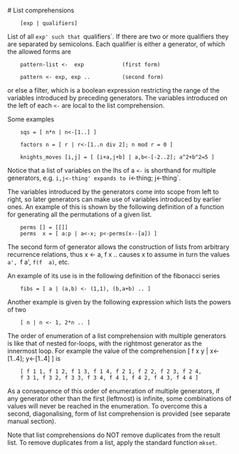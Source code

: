 # List comprehensions

        [exp | qualifiers]

List of all `exp' such that `qualifiers`.  If  there  are  two  or  more
qualifiers they are separated by semicolons.  Each qualifier is either a
generator, of which the allowed forms are

        pattern-list <-  exp            (first form)

        pattern <- exp, exp ..          (second form)

or else a filter, which is a boolean expression restricting the range of
the   variables  introduced  by  preceding  generators.   The  variables
introduced on the left of each `<-` are local to the list comprehension.

Some examples

        sqs = [ n*n | n<-[1..] ]

        factors n = [ r | r<-[1..n div 2]; n mod r = 0 ]

        knights_moves [i,j] = [ [i+a,j+b] | a,b<-[-2..2]; a^2+b^2=5 ]

Notice that a list of variables on the lhs of a `<-`  is  shorthand  for
multiple generators, e.g. `i,j<-thing' expands to `i<-thing; j<-thing`.

The variables introduced by the generators come into scope from left  to
right,  so  later  generators  can  make  use of variables introduced by
earlier ones.  An example of this is shown by the  following  definition
of a function for generating all the permutations of a given list.

        perms [] = [[]]
        perms  x = [ a:p | a<-x; p<-perms(x--[a]) ]

The  second  form  of  generator  allows  the construction of lists from
arbitrary recurrence relations, thus
        x <- a, f x ..
causes x to assume in turn the values `a', `f a',  `f(f  a)`,  etc.

An example of its use is in the following definition  of  the  fibonacci
series

        fibs = [ a | (a,b) <- (1,1), (b,a+b) .. ]

Another  example  is  given  by the following expression which lists the
powers of two

        [ n | n <- 1, 2*n .. ]

The  order  of  enumeration  of  a  list  comprehension  with   multiple
generators  is  like  that  of  nested  for-loops,  with  the  rightmost
generator  as  the  innermost  loop.   For  example  the  value  of  the
comprehension [ f x y | x<-[1..4]; y<-[1..4] ] is

        [ f 1 1, f 1 2, f 1 3, f 1 4, f 2 1, f 2 2, f 2 3, f 2 4,
        f 3 1, f 3 2, f 3 3, f 3 4, f 4 1, f 4 2, f 4 3, f 4 4 ]

As a consequence of this order of enumeration of multiple generators, if
any  generator  other  than  the  first  (leftmost)  is  infinite,  some
combinations of values will never be reached  in  the  enumeration.   To
overcome  this  a  second,  diagonalising, form of list comprehension is
provided (see separate manual section).

Note that list comprehensions do NOT remove duplicates from  the  result
list.   To  remove  duplicates  from a list, apply the standard function
`mkset`.
